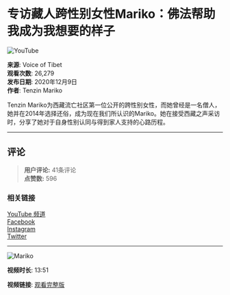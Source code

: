 # 专访藏人跨性别女性Mariko：佛法帮助我成为我想要的样子

![YouTube](https://i.ytimg.com/an/Yg4JtszcCx83UTR-wObgFg/featured_channel.jpg?v=6433d675)

**来源**: Voice of Tibet  
**观看次数**: 26,279  
**发布日期**: 2020年12月9日  
**作者**: Tenzin Mariko  

Tenzin Mariko为西藏流亡社区第一位公开的跨性别女性，而她曾经是一名僧人，她并在2014年选择还俗，成为现在我们所认识的Mariko。她在接受西藏之声采访时，分享了她对于自身性别认同与得到家人支持的心路历程。

---

## 评论

> **用户评论:** 41条评论  
> **点赞数:** 596  

### 相关链接

[YouTube 频道](https://www.youtube.com/channel/UCYg4JtszcCx83UTR-wObgFg)  
[Facebook](https://www.facebook.com/VoiceofTibet)  
[Instagram](https://www.instagram.com/voice.of.tibet/)  
[Twitter](https://twitter.com/VOT_Tibetan)  

--- 

![Mariko](https://i.ytimg.com/vi/zGKYHFNC67w/hqdefault.jpg?sqp=-oaymwEmCKgBEF5IWvKriqkDGQgBFQAAiEIYAdgBAeIBCggYEAIYBjgBQAE=&rs=AOn4CLCDSNjXjG6dVb2O9TSKIr15iROxtA)  

**视频时长**: 13:51

**视频链接**: [观看完整版](https://www.youtube.com/watch?v=zGKYHFNC67w)